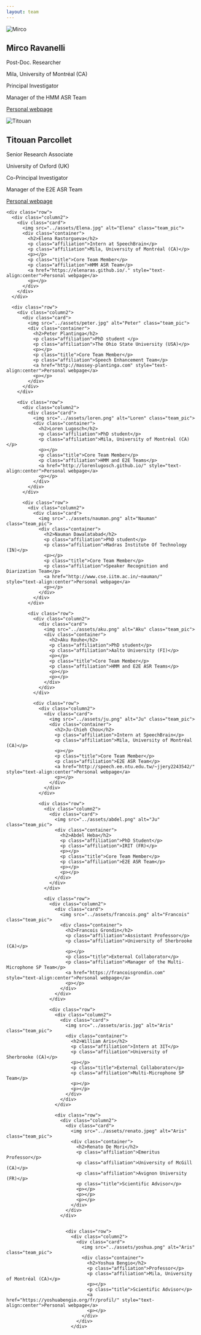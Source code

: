 ```yaml
---
layout: team
---
```




<div class="row">
  <div class="column2">
    <div class="card">
      <img src="../assets/mirco_ravanelli.jpg" alt="Mirco" class="team_pic">
      <div class="container">
        <h2>Mirco Ravanelli</h2>
        <p class="affiliation">Post-Doc. Researcher</p>
        <p class="affiliation">Mila, University of Montréal (CA)</p>
        <p></p>
        <p class="title">Principal Investigator</p>
        <p class="affiliation">Manager of the HMM ASR Team</p>
        <a href="https://sites.google.com/site/mircoravanelli/" style="text-align:center">Personal webpage</a>
        <p></p>
      </div>
    </div>
  </div>

  <div class="row">
    <div class="column2">
      <div class="card">
        <img src="../assets/titouan.jpg" alt="Titouan" class="team_pic">
        <div class="container">
          <h2>Titouan Parcollet</h2>
          <p class="affiliation">Senior Research Associate</p>
          <p class="affiliation">University of Oxford (UK)</p>
          <p></p>
          <p class="title">Co-Principal Investigator</p>
          <p class="affiliation">Manager of the E2E ASR Team</p>
          <a href="http://darnault-parcollet.fr/Parcollet/index.html" style="text-align:center">Personal webpage</a>
          <p></p>
        </div>
      </div>
    </div>

    <div class="row">
      <div class="column2">
        <div class="card">
          <img src="../assets/Elena.jpg" alt="Elena" class="team_pic">
          <div class="container">
            <h2>Elena Rastorgueva</h2>
            <p class="affiliation">Intern at SpeechBrain</p>
            <p class="affiliation">Mila, University of Montréal (CA)</p>
            <p></p>
            <p class="title">Core Team Member</p>
            <p class="affiliation">HMM ASR Team</p>
            <a href="https://elenaras.github.io/." style="text-align:center">Personal webpage</a>
            <p></p>
          </div>
        </div>
      </div>

      <div class="row">
        <div class="column2">
          <div class="card">
            <img src="../assets/peter.jpg" alt="Peter" class="team_pic">
            <div class="container">
              <h2>Peter Plantinga</h2>
              <p class="affiliation">PhD student </p>
              <p class="affiliation">The Ohio State University (USA)</p>
              <p></p>
              <p class="title">Core Team Member</p>
              <p class="affiliation">Speech Enhancement Team</p>
              <a href="http://massey-plantinga.com" style="text-align:center">Personal webpage</a>
              <p></p>
            </div>
          </div>
        </div>

        <div class="row">
          <div class="column2">
            <div class="card">
              <img src="../assets/loren.png" alt="Loren" class="team_pic">
              <div class="container">
                <h2>Loren Lugosch</h2>
                <p class="affiliation">PhD student</p>
                <p class="affiliation">Mila, University of Montréal (CA)</p>
                <p></p>
                <p class="title">Core Team Member</p>
                <p class="affiliation">HMM and E2E Teams</p>
                <a href="http://lorenlugosch.github.io/" style="text-align:center">Personal webpage</a>
                <p></p>
              </div>
            </div>
          </div>

          <div class="row">
            <div class="column2">
              <div class="card">
                <img src="../assets/nauman.png" alt="Nauman" class="team_pic">
                <div class="container">
                  <h2>Nauman Dawalatabad</h2>
                  <p class="affiliation">PhD student</p>
                  <p class="affiliation">Madras Institute Of Technology (IN)</p>
                  <p></p>
                  <p class="title">Core Team Member</p>
                  <p class="affiliation">Speaker Recognition and Diarization Team</p>
                  <a href="http://www.cse.iitm.ac.in/~nauman/" style="text-align:center">Personal webpage</a>
                  <p></p>
                </div>
              </div>
            </div>

            <div class="row">
              <div class="column2">
                <div class="card">
                  <img src="../assets/aku.png" alt="Aku" class="team_pic">
                  <div class="container">
                    <h2>Aku Rouhe</h2>
                    <p class="affiliation">PhD student</p>
                    <p class="affiliation">Aalto University (FI)</p>
                    <p></p>
                    <p class="title">Core Team Member</p>
                    <p class="affiliation">HMM and E2E ASR Teams</p>
                    <p></p>
                    <p></p>
                  </div>
                </div>
              </div>

              <div class="row">
                <div class="column2">
                  <div class="card">
                    <img src="../assets/ju.png" alt="Ju" class="team_pic">
                    <div class="container">
                      <h2>Ju-Chieh Chou</h2>
                      <p class="affiliation">Intern at SpeechBrain</p>
                      <p class="affiliation">Mila, University of Montréal (CA)</p>
                      <p></p>
                      <p class="title">Core Team Member</p>
                      <p class="affiliation">E2E ASR Team</p>
                      <a href="http://speech.ee.ntu.edu.tw/~jjery2243542/" style="text-align:center">Personal webpage</a>
                      <p></p>
                    </div>
                  </div>
                </div>

                <div class="row">
                  <div class="column2">
                    <div class="card">
                      <img src="../assets/abdel.png" alt="Ju" class="team_pic">
                      <div class="container">
                        <h2>Abdel Heba</h2>
                        <p class="affiliation">PhD Student</p>
                        <p class="affiliation">IRIT (FR)</p>
                        <p></p>
                        <p class="title">Core Team Member</p>
                        <p class="affiliation">E2E ASR Team</p>
                        <p></p>
                        <p></p>
                      </div>
                    </div>
                  </div>

                  <div class="row">
                    <div class="column2">
                      <div class="card">
                        <img src="../assets/francois.png" alt="Francois" class="team_pic">
                        <div class="container">
                          <h2>Francois Grondin</h2>
                          <p class="affiliation">Assistant Professor</p>
                          <p class="affiliation">University of Sherbrooke (CA)</p>
                          <p></p>
                          <p class="title">External Collaborator</p>
                          <p class="affiliation">Manager of the Multi-Microphone SP Team</p>
                          <a href="https://francoisgrondin.com" style="text-align:center">Personal webpage</a>
                          <p></p>
                        </div>
                      </div>
                    </div>

                    <div class="row">
                      <div class="column2">
                        <div class="card">
                          <img src="../assets/aris.jpg" alt="Aris" class="team_pic">
                          <div class="container">
                            <h2>William Aris</h2>
                            <p class="affiliation">Intern at 3IT</p>
                            <p class="affiliation">University of Sherbrooke (CA)</p>
                            <p></p>
                            <p class="title">External Collaborator</p>
                            <p class="affiliation">Multi-Microphone SP Team</p>
                            <p></p>
                            <p></p>
                          </div>
                        </div>
                      </div>

                      <div class="row">
                        <div class="column2">
                          <div class="card">
                            <img src="../assets/renato.jpeg" alt="Aris" class="team_pic">
                            <div class="container">
                              <h2>Renato De Mori</h2>
                              <p class="affiliation">Emeritus Professor</p>
                              <p class="affiliation">University of McGill (CA)</p>
                              <p class="affiliation">Avignon University (FR)</p>
                              <p class="title">Scientific Advisor</p>
                              <p></p>
                              <p></p>
                              <p></p>
                            </div>
                          </div>
                        </div>


                          <div class="row">
                            <div class="column2">
                              <div class="card">
                                <img src="../assets/yoshua.png" alt="Aris" class="team_pic">
                                <div class="container">
                                  <h2>Yoshua Bengio</h2>
                                  <p class="affiliation">Professor</p>
                                  <p class="affiliation">Mila, University of Montréal (CA)</p>
                                  <p></p>
                                  <p class="title">Scientific Advisor</p>
                                  <a href="https://yoshuabengio.org/fr/profil/" style="text-align:center">Personal webpage</a>
                                  <p></p>
                                </div>
                              </div>
                            </div>
